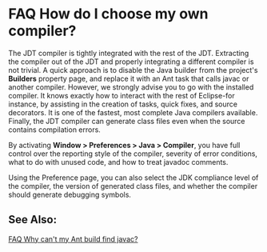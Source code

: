 

FAQ How do I choose my own compiler?
====================================

The JDT compiler is tightly integrated with the rest of the JDT. Extracting the compiler out of the JDT and properly integrating a different compiler is not trivial. A quick approach is to disable the Java builder from the project's **Builders** property page, and replace it with an Ant task that calls javac or another compiler. However, we strongly advise you to go with the installed compiler. It knows exactly how to interact with the rest of Eclipse-for instance, by assisting in the creation of tasks, quick fixes, and source decorators. It is one of the fastest, most complete Java compilers available. Finally, the JDT compiler can generate class files even when the source contains compilation errors.

  

By activating **Window > Preferences > Java > Compiler**, you have full control over the reporting style of the compiler, severity of error conditions, what to do with unused code, and how to treat javadoc comments.

  

  
Using the Preference page, you can also select the JDK compliance level of the compiler, the version of generated class files, and whether the compiler should generate debugging symbols.

See Also:
---------

[FAQ Why can't my Ant build find javac?](FAQ_Why_cant_my_Ant_build_find_javac.md)

